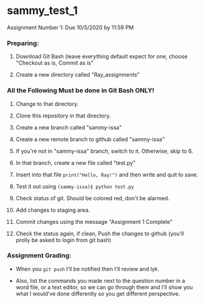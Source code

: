 # sammy_test_1
Assignment Number 1: Due 10/5/2020 by 11:59 PM

### Preparing:
1. Download Git Bash (leave everything default expect for one, choose "Checkout as is, Commit as is"

2. Create a new directory called "Ray_assignments"

### All the Following Must be done in Git Bash ONLY!

1. Change to that directory.

2. Clone this repository in that directory. 

3. Create a new branch called "sammy-issa"

4. Create a new remote branch to github called "sammy-issa"

5. If you're not in "sammy-issa" branch, switch to it. Otherwise, skip to 6.

6. In that branch, create a new file called "test.py"

7. Insert into that file `print("Hello, Ray!")` and then write and quit to save.

8. Test it out using `(sammy-issa)$ python test.py`

10.  Check status of git. Should be colored red, don't be alarmed.

11. Add changes to staging area.

12. Commit changes using the message "Assignment 1 Complete"

12. Check the status again, if clean, Push the changes to github (you'll prolly be asked to login from git bash)

### Assignment Grading: 
* When you `git push` I'll be notified then I'll review and lyk. 

* Also, list the commands you made next to the question number in a word file, or a text editor, so we can go through them and I'll show you what I would've done differently so you get different perspective. 
